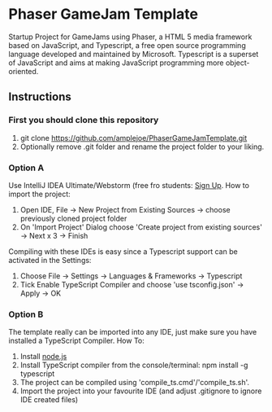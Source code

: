 # Phaser GameJam Template

Startup Project for GameJams using Phaser, a HTML 5 media framework based on JavaScript, and Typescript, a free open source programming language developed and maintained by Microsoft. Typescript is a superset of JavaScript and aims at making JavaScript programming more object-oriented. 

## Instructions

### First you should clone this repository 

1. git clone https://github.com/amplejoe/PhaserGameJamTemplate.git
2. Optionally remove .git folder and rename the project folder to your liking.


### Option A 

Use IntelliJ IDEA Ultimate/Webstorm (free fro students: [Sign Up](https://www.jetbrains.com/student/). How to import the project:

1. Open IDE, File -> New Project from Existing Sources -> choose previously cloned project folder
2. On 'Import Project' Dialog choose 'Create project from existing sources' -> Next  x 3 -> Finish
 
Compiling with these IDEs is easy since a Typescript support can be activated in the Settings: 

1. Choose File -> Settings -> Languages & Frameworks -> Typescript
2. Tick Enable TypeScript Compiler and choose 'use tsconfig.json' -> Apply -> OK

### Option B

The template really can be imported into any IDE, just make sure you have installed a TypeScript Compiler. 
How To:
1. Install [node.js](https://nodejs.org/en/)
2. Install TypeScript compiler from the console/terminal: npm install -g typescript  
3. The project can be compiled using 'compile_ts.cmd'/'compile_ts.sh'.
4. Import the project into your favourite IDE (and adjust .gitignore to ignore IDE created files)

